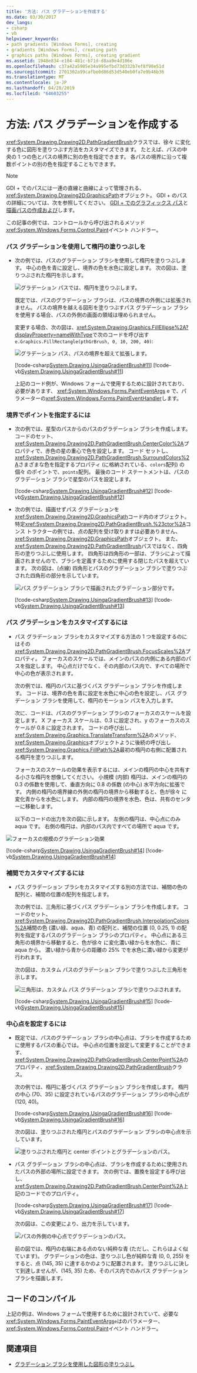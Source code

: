 ```yaml
---
title: '方法: パス グラデーションを作成する'
ms.date: 03/30/2017
dev_langs:
- csharp
- vb
helpviewer_keywords:
- path gradients [Windows Forms], creating
- gradients [Windows Forms], creating path
- graphics paths [Windows Forms], creating gradient
ms.assetid: 1948e834-e104-481c-b71d-d8aa9e4d106e
ms.openlocfilehash: c37a42a5905e34a995efbd73d332b7ef8f90e51d
ms.sourcegitcommit: 2701302a99cafbe0d86d53d540eb0fa7e9b46b36
ms.translationtype: MT
ms.contentlocale: ja-JP
ms.lasthandoff: 04/28/2019
ms.locfileid: "64603255"
---
```

# <a name="how-to-create-a-path-gradient"></a>方法: パス グラデーションを作成する
<xref:System.Drawing.Drawing2D.PathGradientBrush>クラスでは、徐々 に変化する色に図形を塗りつぶす方法をカスタマイズできます。 たとえば、パスの中央の 1 つの色とパスの境界に別の色を指定できます。 各パスの境界に沿って複数ポイントの別の色を指定することもできます。  
  
> [!NOTE]
>  GDI + でのパスには一連の直線と曲線によって管理される、<xref:System.Drawing.Drawing2D.GraphicsPath>オブジェクト。 GDI + のパスの詳細については、次を参照してください。 [GDI + でのグラフィックス パス](graphics-paths-in-gdi.md)と[描画パスの作成および](constructing-and-drawing-paths.md)します。  

この記事の例では、コントロールから呼び出されるメソッド<xref:System.Windows.Forms.Control.Paint>イベント ハンドラー。  

### <a name="to-fill-an-ellipse-with-a-path-gradient"></a>パス グラデーションを使用して楕円の塗りつぶしを  
  
- 次の例では、パスのグラデーション ブラシを使用して楕円を塗りつぶします。 中心の色を青に設定し、境界の色を水色に設定します。 次の図は、塗りつぶされた楕円を示します。  
  
     ![グラデーション パスでは、楕円を塗りつぶします。](./media/how-to-create-a-path-gradient/gradient-path-filled-ellipse.png)  
  
     既定では、パスのグラデーション ブラシは、パスの境界の外側には拡張されません。 パスの境界を越える図形を塗りつぶすパス グラデーション ブラシを使用する場合、パスの外側の画面の領域は埋められません。  
  
     変更する場合、次の図は、<xref:System.Drawing.Graphics.FillEllipse%2A?displayProperty=nameWithType>で次のコードを呼び出す`e.Graphics.FillRectangle(pthGrBrush, 0, 10, 200, 40)`:  
  
     ![グラデーション パス、パスの境界を超えて拡張します。](./media/how-to-create-a-path-gradient/gradient-path-extended-beyond-boundary.png)  
  
     [!code-csharp[System.Drawing.UsingaGradientBrush#11](~/samples/snippets/csharp/VS_Snippets_Winforms/System.Drawing.UsingaGradientBrush/CS/Class1.cs#11)]
     [!code-vb[System.Drawing.UsingaGradientBrush#11](~/samples/snippets/visualbasic/VS_Snippets_Winforms/System.Drawing.UsingaGradientBrush/VB/Class1.vb#11)]  
  
     上記のコード例が、Windows フォームで使用するために設計されており、必要があります、 <xref:System.Windows.Forms.PaintEventArgs> e で、パラメーターの<xref:System.Windows.Forms.PaintEventHandler>します。  
  
### <a name="to-specify-points-on-the-boundary"></a>境界でポイントを指定するには  
  
- 次の例では、星型のパスからのパスのグラデーション ブラシを作成します。 コードのセット、<xref:System.Drawing.Drawing2D.PathGradientBrush.CenterColor%2A>プロパティで、赤色の星の重心で色を設定します。 コード セットし、<xref:System.Drawing.Drawing2D.PathGradientBrush.SurroundColors%2A>さまざまな色を指定するプロパティ (に格納されている、`colors`配列) の個々 のポイントで、`points`配列。 最後のコード ステートメントは、パスのグラデーション ブラシで星型のパスを設定します。  
  
     [!code-csharp[System.Drawing.UsingaGradientBrush#12](~/samples/snippets/csharp/VS_Snippets_Winforms/System.Drawing.UsingaGradientBrush/CS/Class1.cs#12)]
     [!code-vb[System.Drawing.UsingaGradientBrush#12](~/samples/snippets/visualbasic/VS_Snippets_Winforms/System.Drawing.UsingaGradientBrush/VB/Class1.vb#12)]  
  
- 次の例では、描画せずパス グラデーションを<xref:System.Drawing.Drawing2D.GraphicsPath>コード内のオブジェクト。 特定<xref:System.Drawing.Drawing2D.PathGradientBrush.%23ctor%2A>コンス トラクターの例では、点の配列を受け取りますは必要ありません、<xref:System.Drawing.Drawing2D.GraphicsPath>オブジェクト。 また、<xref:System.Drawing.Drawing2D.PathGradientBrush>パスではなく、四角形の塗りつぶしに使用します。 四角形は四角形の一部は、ブラシによって描画されませんので、ブラシを定義するために使用する閉じたパスを超えています。 次の図は、(点線) 四角形とパスのグラデーション ブラシで塗りつぶされた四角形の部分を示しています。 
  
     ![パス グラデーション ブラシで描画されたグラデーション部分です。](./media/how-to-create-a-path-gradient/gradient-painted-path-gradient-brush.png)  
  
     [!code-csharp[System.Drawing.UsingaGradientBrush#13](~/samples/snippets/csharp/VS_Snippets_Winforms/System.Drawing.UsingaGradientBrush/CS/Class1.cs#13)]
     [!code-vb[System.Drawing.UsingaGradientBrush#13](~/samples/snippets/visualbasic/VS_Snippets_Winforms/System.Drawing.UsingaGradientBrush/VB/Class1.vb#13)]  
  
### <a name="to-customize-a-path-gradient"></a>パス グラデーションをカスタマイズするには  
  
- パス グラデーション ブラシをカスタマイズする方法の 1 つを設定するのにはその<xref:System.Drawing.Drawing2D.PathGradientBrush.FocusScales%2A>プロパティ。 フォーカスのスケールでは、メインのパスの内側にある内部のパスを指定します。 中心点だけでなく、その内部のパス内で、すべての場所で中心の色が表示されます。  
  
     次の例では、楕円のパスに基づくパス グラデーション ブラシを作成します。 コードは、境界の色を青に設定を水色に中心の色を設定し、パス グラデーション ブラシを使用して、楕円のモーション パスを入力します。  
  
     次に、コードは、パスのグラデーション ブラシのフォーカスのスケールを設定します。 X フォーカス スケールは、0.3 に設定され、y のフォーカスのスケールが 0.8 に設定されます。 コードの呼び出し、<xref:System.Drawing.Graphics.TranslateTransform%2A>のメソッド、<xref:System.Drawing.Graphics>オブジェクトように後続の呼び出し<xref:System.Drawing.Graphics.FillPath%2A>最初の楕円の右側に配置される楕円を塗りつぶします。  
  
     フォーカスのスケールの効果を表示するには、メインの楕円の中心を共有する小さな楕円を想像してください。 小規模 (内部) 楕円は、メインの楕円の 0.3 の係数を使用して、垂直方向に 0.8 の係数 (の中心) 水平方向に拡張です。 内側の楕円の境界線の外側の楕円の境界から移動すると、色が徐々 に変化青からを水色にします。 内部の楕円の境界を水色、色は、共有のセンターに移動します。  
  
     以下のコードの出力を次の図に示します。 左側の楕円は、中心点にのみ aqua です。 右側の楕円は、内部のパス内ですべての場所で aqua です。  
  
 ![フォーカスの規模のグラデーション効果](./media/how-to-create-a-path-gradient/focus-scales-aqua-inner-outer-ellipse.png)  
  
 [!code-csharp[System.Drawing.UsingaGradientBrush#14](~/samples/snippets/csharp/VS_Snippets_Winforms/System.Drawing.UsingaGradientBrush/CS/Class1.cs#14)]
 [!code-vb[System.Drawing.UsingaGradientBrush#14](~/samples/snippets/visualbasic/VS_Snippets_Winforms/System.Drawing.UsingaGradientBrush/VB/Class1.vb#14)]  
  
### <a name="to-customize-with-interpolation"></a>補間でカスタマイズするには  
  
- パス グラデーション ブラシをカスタマイズする別の方法では、補間の色の配列と、補間の位置の配列を指定します。  
  
     次の例では、三角形に基づくパス グラデーション ブラシを作成します。 コードのセット、<xref:System.Drawing.Drawing2D.PathGradientBrush.InterpolationColors%2A>補間の色 (濃い緑、aqua、青) の配列と、補間の位置 (0, 0.25, 1) の配列を指定するパスのグラデーション ブラシのプロパティ。 中心点にある三角形の境界から移動すると、色が徐々 に変化濃い緑からを水色に、青に aqua から。 濃い緑から青からの距離の 25% でを水色に濃い緑から変更が行われます。  
  
     次の図は、カスタム パスのグラデーション ブラシで塗りつぶした三角形を示します。  
  
     ![三角形は、カスタム パス グラデーション ブラシで塗りつぶされます。](./media/how-to-create-a-path-gradient/gradient-brush-filled-triangle.png)  
  
     [!code-csharp[System.Drawing.UsingaGradientBrush#15](~/samples/snippets/csharp/VS_Snippets_Winforms/System.Drawing.UsingaGradientBrush/CS/Class1.cs#15)]
     [!code-vb[System.Drawing.UsingaGradientBrush#15](~/samples/snippets/visualbasic/VS_Snippets_Winforms/System.Drawing.UsingaGradientBrush/VB/Class1.vb#15)]  
  
### <a name="to-set-the-center-point"></a>中心点を設定するには  
  
- 既定では、パスのグラデーション ブラシの中心点は、ブラシを作成するために使用するパスの重心では。 中心点の位置を設定して変更することができます、<xref:System.Drawing.Drawing2D.PathGradientBrush.CenterPoint%2A>のプロパティ、<xref:System.Drawing.Drawing2D.PathGradientBrush>クラス。  
  
     次の例では、楕円に基づくパス グラデーション ブラシを作成します。 楕円の中心 (70、35) に設定されているパスのグラデーション ブラシの中心点が (120, 40)。  
  
     [!code-csharp[System.Drawing.UsingaGradientBrush#16](~/samples/snippets/csharp/VS_Snippets_Winforms/System.Drawing.UsingaGradientBrush/CS/Class1.cs#16)]
     [!code-vb[System.Drawing.UsingaGradientBrush#16](~/samples/snippets/visualbasic/VS_Snippets_Winforms/System.Drawing.UsingaGradientBrush/VB/Class1.vb#16)]  
  
     次の図は、塗りつぶされた楕円とパスのグラデーション ブラシの中心点を示しています。  
  
     ![塗りつぶされた楕円と center ポイントとグラデーションのパス。](./media/how-to-create-a-path-gradient/gradient-path-filled-ellipse-center-point.png)  
  
- パス グラデーション ブラシの中心点は、ブラシを作成するために使用されたパスの外部の場所に設定できます。 次の例では、置換を設定する呼び出し、<xref:System.Drawing.Drawing2D.PathGradientBrush.CenterPoint%2A>上記のコードでのプロパティ。  
  
     [!code-csharp[System.Drawing.UsingaGradientBrush#17](~/samples/snippets/csharp/VS_Snippets_Winforms/System.Drawing.UsingaGradientBrush/CS/Class1.cs#17)]
     [!code-vb[System.Drawing.UsingaGradientBrush#17](~/samples/snippets/visualbasic/VS_Snippets_Winforms/System.Drawing.UsingaGradientBrush/VB/Class1.vb#17)]  
  
     次の図は、この変更により、出力を示しています。  
  
     ![パスの外側の中心点でグラデーションのパス。](./media/how-to-create-a-path-gradient/gradient-path-center-point-outside.png)  
  
     前の図では、楕円の右端にある点のない純粋な青 (ただし、これらはよく似ています)。 グラデーションの色は、塗りつぶし色が純粋な青 (0, 0, 255) をすると、点 (145, 35) に達するかのように配置されます。 塗りつぶしに決して到達しませんが、(145, 35) ため、そのパス内でのみパス グラデーション ブラシを描画します。  
  
## <a name="compiling-the-code"></a>コードのコンパイル  
 上記の例は、Windows フォームで使用するために設計されていて、必要な<xref:System.Windows.Forms.PaintEventArgs>`e`はのパラメーター、<xref:System.Windows.Forms.Control.Paint>イベント ハンドラー。  
  
## <a name="see-also"></a>関連項目

- [グラデーション ブラシを使用した図形の塗りつぶし](using-a-gradient-brush-to-fill-shapes.md)
